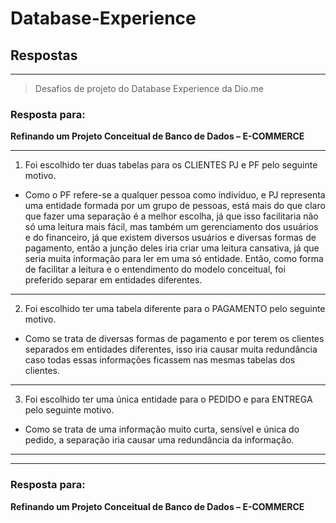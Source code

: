 # Database-Experience
## Respostas

___

> Desafios de projeto do Database Experience da Dio.me

### Resposta para:
__Refinando um Projeto Conceitual de Banco de Dados – E-COMMERCE__

---

1. Foi escolhido ter duas tabelas para os CLIENTES PJ e PF pelo seguinte motivo.
- Como o PF refere-se a qualquer pessoa como indivíduo, e PJ representa uma entidade formada por um grupo de pessoas, está 
mais do que claro que fazer uma separação é a melhor escolha, já que isso facilitaria não só uma leitura mais fácil, mas também 
um gerenciamento dos usuários e do financeiro, já que existem diversos usuários e diversas formas de pagamento, então a junção
deles iria criar uma leitura cansativa, já que seria muita informação para ler em uma só entidade.
Então, como forma de facilitar a leitura e o entendimento do modelo conceitual, foi preferido separar em entidades diferentes.

---

2. Foi escolhido ter uma tabela diferente para o PAGAMENTO pelo seguinte motivo.
- Como se trata de diversas formas de pagamento e por terem os clientes separados em entidades diferentes, isso iria causar muita
redundância caso todas essas informações ficassem nas mesmas tabelas dos clientes.

---

3. Foi escolhido ter uma única entidade para o PEDIDO e para ENTREGA pelo seguinte motivo.
- Como se trata de uma informação muito curta, sensível e única do pedido, a separação iria causar uma redundância da
informação.

---
___
### Resposta para:
__Refinando um Projeto Conceitual de Banco de Dados – E-COMMERCE__
